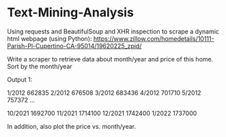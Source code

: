 # Text-Mining-Analysis
Using requests and BeautifulSoup and XHR inspection to scrape a dynamic html webpage (using Python):
https://www.zillow.com/homedetails/10111-Parish-Pl-Cupertino-CA-95014/19620225_zpid/
 

Write a scraper to retrieve data about month/year and price of this home. Sort by the month/year

Output 1:

1/2012	662835
2/2012	676508
3/2012	683436
4/2012	701710
5/2012	757372
…

10/2021	1692700
11/2021	1714100
12/2021	1742400
1/2022	1737000

In addition, also plot the price vs. month/year.

